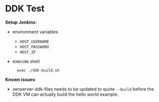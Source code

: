 DDK Test
========

**Setup Jenkins**:

- environment variables
  - `HOST_USERNAME`
  - `HOST_PASSWORD`
  - `HOST_IP`

- execute shell

        exec ./ddk-build.sh

**Known issues**:

- xenserver-ddk-files needs to be updated to quote `--build` before the DDK VM can actually build the hello world example.
